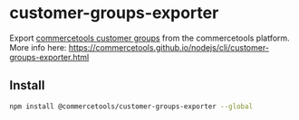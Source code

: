 # customer-groups-exporter

Export [commercetools customer groups](https://docs.commercetools.com/api/projects/customer-groups) from the commercetools platform.
More info here: https://commercetools.github.io/nodejs/cli/customer-groups-exporter.html

## Install

```bash
npm install @commercetools/customer-groups-exporter --global
```
